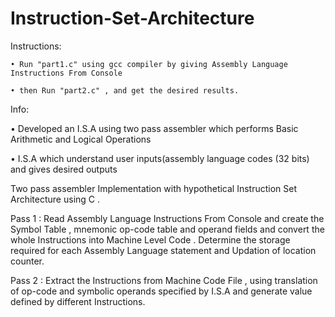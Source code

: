 # Instruction-Set-Architecture


Instructions:

	• Run "part1.c" using gcc compiler by giving Assembly Language Instructions From Console
	
	• then Run "part2.c" , and get the desired results.
	
	
	
Info:

• 	Developed an I.S.A using two pass assembler which performs 
	Basic Arithmetic and Logical Operations
	
• 	I.S.A which understand user inputs(assembly language codes (32 bits) and gives desired outputs



Two pass assembler Implementation with hypothetical Instruction Set Architecture using C .

Pass 1 : 	Read Assembly Language Instructions From Console and create the Symbol Table , mnemonic op-code table and operand fields
			and convert the whole Instructions into Machine Level Code .
			Determine the storage required for each Assembly Language statement and Updation of location counter.
			
Pass 2 :	Extract the Instructions from Machine Code File , using translation of op-code and symbolic operands specified by I.S.A
			and generate value defined by different Instructions.


